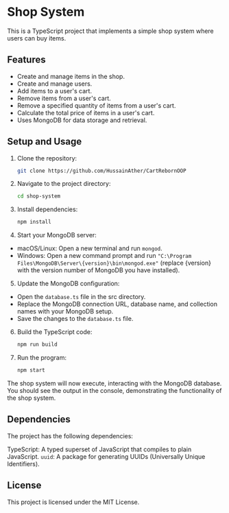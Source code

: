 # Shop System

This is a TypeScript project that implements a simple shop system where users can buy items.

## Features

- Create and manage items in the shop.
- Create and manage users.
- Add items to a user's cart.
- Remove items from a user's cart.
- Remove a specified quantity of items from a user's cart.
- Calculate the total price of items in a user's cart.
- Uses MongoDB for data storage and retrieval.

## Setup and Usage

1. Clone the repository:

   ```bash
   git clone https://github.com/HussainAther/CartRebornOOP
   ```

2. Navigate to the project directory:

    ```bash
    cd shop-system
    ```

3. Install dependencies:

    ```bash
    npm install
    ```

4. Start your MongoDB server: 

* macOS/Linux: Open a new terminal and run `mongod`.
* Windows: Open a new command prompt and run `"C:\Program Files\MongoDB\Server\{version}\bin\mongod.exe"` (replace {version} with the version number of MongoDB you have installed).

5. Update the MongoDB configuration: 
* Open the `database.ts` file in the src directory.
* Replace the MongoDB connection URL, database name, and collection names with your MongoDB setup.
* Save the changes to the `database.ts` file.

6. Build the TypeScript code:

    ```bash
    npm run build
    ```
   
7. Run the program:

    ```bash
    npm start
    ```

The shop system will now execute, interacting with the MongoDB database. You should see the output in the console, demonstrating the functionality of the shop system.

## Dependencies
The project has the following dependencies:

TypeScript: A typed superset of JavaScript that compiles to plain JavaScript.
`uuid`: A package for generating UUIDs (Universally Unique Identifiers).

## License
This project is licensed under the MIT License.
